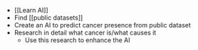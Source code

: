 - [[Learn AI]]
- Find [[public datasets]]
- Create an AI to predict cancer presence from public dataset
- Research in detail what cancer is/what causes it
	- Use this research to enhance the AI